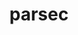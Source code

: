 ---
title: "parsec"
layout: cache
categories: [package, develop-2024-08-04]
meta: {"versions": ["3.0.2209"], "compilers": ["gcc@=11.4.0", "gcc@=9.4.0", "oneapi@=2024.2.0"], "oss": ["ubuntu20.04", "ubuntu22.04"], "platforms": ["linux"], "targets": ["neoverse_v1", "neoverse_v2", "ppc64le", "x86_64_v3"], "stacks": ["e4s-neoverse-v2", "e4s-neoverse_v1", "e4s-oneapi", "e4s-power", "root"], "num_specs": 10, "num_specs_by_stack": {"root": 10, "e4s-power": 1, "e4s-neoverse_v1": 4, "e4s-neoverse-v2": 2, "e4s-oneapi": 1}}
spec_details: [{"hash": "b7nau5qd45sb7exeavhhxax4cv3fciuk", "compiler": "gcc@=9.4.0", "versions": ["3.0.2209"], "os": "ubuntu20.04", "platform": "linux", "target": "ppc64le", "variants": ["build_system=cmake", "build_type=RelWithDebInfo", "~cuda", "~debug_verbose", "generator=make", "~ipo", "~profile", "+shared"], "stacks": ["root", "e4s-power"], "size": "-", "tarball": "https://binaries.spack.io/releases/develop-2024-08-04/build_cache/linux-ubuntu20.04-ppc64le/gcc-9.4.0/parsec-3.0.2209/linux-ubuntu20.04-ppc64le-gcc-9.4.0-parsec-3.0.2209-b7nau5qd45sb7exeavhhxax4cv3fciuk.spack"}, {"hash": "avwebsvmxxc7lwo5woznq47xk3xrrbb7", "compiler": "gcc@=11.4.0", "versions": ["3.0.2209"], "os": "ubuntu22.04", "platform": "linux", "target": "neoverse_v1", "variants": ["build_system=cmake", "build_type=RelWithDebInfo", "~cuda", "~debug_verbose", "generator=make", "~ipo", "~profile", "+shared"], "stacks": ["e4s-neoverse_v1", "root"], "size": "-", "tarball": "https://binaries.spack.io/releases/develop-2024-08-04/build_cache/linux-ubuntu22.04-neoverse_v1/gcc-11.4.0/parsec-3.0.2209/linux-ubuntu22.04-neoverse_v1-gcc-11.4.0-parsec-3.0.2209-avwebsvmxxc7lwo5woznq47xk3xrrbb7.spack"}, {"hash": "fe3ce44zht5ufdji4mpvxovpccz4hwvp", "compiler": "gcc@=11.4.0", "versions": ["3.0.2209"], "os": "ubuntu22.04", "platform": "linux", "target": "neoverse_v1", "variants": ["build_system=cmake", "build_type=RelWithDebInfo", "+cuda", "cuda_arch=75", "~debug_verbose", "generator=make", "~ipo", "~profile", "+shared"], "stacks": ["e4s-neoverse_v1", "root"], "size": "-", "tarball": "https://binaries.spack.io/releases/develop-2024-08-04/build_cache/linux-ubuntu22.04-neoverse_v1/gcc-11.4.0/parsec-3.0.2209/linux-ubuntu22.04-neoverse_v1-gcc-11.4.0-parsec-3.0.2209-fe3ce44zht5ufdji4mpvxovpccz4hwvp.spack"}, {"hash": "vdlw3tasij4c54oas7ncapfbawvrt7vj", "compiler": "gcc@=11.4.0", "versions": ["3.0.2209"], "os": "ubuntu22.04", "platform": "linux", "target": "neoverse_v1", "variants": ["build_system=cmake", "build_type=RelWithDebInfo", "+cuda", "cuda_arch=90", "~debug_verbose", "generator=make", "~ipo", "~profile", "+shared"], "stacks": ["e4s-neoverse_v1", "root"], "size": "-", "tarball": "https://binaries.spack.io/releases/develop-2024-08-04/build_cache/linux-ubuntu22.04-neoverse_v1/gcc-11.4.0/parsec-3.0.2209/linux-ubuntu22.04-neoverse_v1-gcc-11.4.0-parsec-3.0.2209-vdlw3tasij4c54oas7ncapfbawvrt7vj.spack"}, {"hash": "eojensy6o737qyb5wias2jbvvz6lww42", "compiler": "gcc@=11.4.0", "versions": ["3.0.2209"], "os": "ubuntu22.04", "platform": "linux", "target": "neoverse_v1", "variants": ["build_system=cmake", "build_type=RelWithDebInfo", "+cuda", "cuda_arch=80", "~debug_verbose", "generator=make", "~ipo", "~profile", "+shared"], "stacks": ["e4s-neoverse_v1", "root"], "size": "-", "tarball": "https://binaries.spack.io/releases/develop-2024-08-04/build_cache/linux-ubuntu22.04-neoverse_v1/gcc-11.4.0/parsec-3.0.2209/linux-ubuntu22.04-neoverse_v1-gcc-11.4.0-parsec-3.0.2209-eojensy6o737qyb5wias2jbvvz6lww42.spack"}, {"hash": "u76fmtzx3j3zr3yzodfhebfutvcuy6ms", "compiler": "gcc@=11.4.0", "versions": ["3.0.2209"], "os": "ubuntu22.04", "platform": "linux", "target": "neoverse_v2", "variants": ["build_system=cmake", "build_type=RelWithDebInfo", "+cuda", "cuda_arch=90", "~debug_verbose", "generator=make", "~ipo", "~profile", "+shared"], "stacks": ["e4s-neoverse-v2", "root"], "size": "-", "tarball": "https://binaries.spack.io/releases/develop-2024-08-04/build_cache/linux-ubuntu22.04-neoverse_v2/gcc-11.4.0/parsec-3.0.2209/linux-ubuntu22.04-neoverse_v2-gcc-11.4.0-parsec-3.0.2209-u76fmtzx3j3zr3yzodfhebfutvcuy6ms.spack"}, {"hash": "2vd7hwy4mif6ibvwd5spn3zaywpwdbxx", "compiler": "gcc@=11.4.0", "versions": ["3.0.2209"], "os": "ubuntu22.04", "platform": "linux", "target": "neoverse_v2", "variants": ["build_system=cmake", "build_type=RelWithDebInfo", "~cuda", "~debug_verbose", "generator=make", "~ipo", "~profile", "+shared"], "stacks": ["e4s-neoverse-v2", "root"], "size": "-", "tarball": "https://binaries.spack.io/releases/develop-2024-08-04/build_cache/linux-ubuntu22.04-neoverse_v2/gcc-11.4.0/parsec-3.0.2209/linux-ubuntu22.04-neoverse_v2-gcc-11.4.0-parsec-3.0.2209-2vd7hwy4mif6ibvwd5spn3zaywpwdbxx.spack"}, {"hash": "7gzk2x3qihaawkd5zm2qsaljex6bwqzh", "compiler": "gcc@=11.4.0", "versions": ["3.0.2209"], "os": "ubuntu22.04", "platform": "linux", "target": "x86_64_v3", "variants": ["build_system=cmake", "build_type=RelWithDebInfo", "+cuda", "cuda_arch=80", "~debug_verbose", "generator=make", "~ipo", "~profile", "+shared"], "stacks": ["root"], "size": "-", "tarball": "https://binaries.spack.io/releases/develop-2024-08-04/build_cache/linux-ubuntu22.04-x86_64_v3/gcc-11.4.0/parsec-3.0.2209/linux-ubuntu22.04-x86_64_v3-gcc-11.4.0-parsec-3.0.2209-7gzk2x3qihaawkd5zm2qsaljex6bwqzh.spack"}, {"hash": "awetoinrchvcehficydbg5npkcyk7shl", "compiler": "gcc@=11.4.0", "versions": ["3.0.2209"], "os": "ubuntu22.04", "platform": "linux", "target": "x86_64_v3", "variants": ["build_system=cmake", "build_type=RelWithDebInfo", "~cuda", "~debug_verbose", "generator=make", "~ipo", "~profile", "+shared"], "stacks": ["root"], "size": "-", "tarball": "https://binaries.spack.io/releases/develop-2024-08-04/build_cache/linux-ubuntu22.04-x86_64_v3/gcc-11.4.0/parsec-3.0.2209/linux-ubuntu22.04-x86_64_v3-gcc-11.4.0-parsec-3.0.2209-awetoinrchvcehficydbg5npkcyk7shl.spack"}, {"hash": "pn4zhroxptzhgdn26hl7k6t4edveo6pn", "compiler": "oneapi@=2024.2.0", "versions": ["3.0.2209"], "os": "ubuntu22.04", "platform": "linux", "target": "x86_64_v3", "variants": ["build_system=cmake", "build_type=RelWithDebInfo", "~cuda", "~debug_verbose", "generator=make", "~ipo", "~profile", "+shared"], "stacks": ["e4s-oneapi", "root"], "size": "-", "tarball": "https://binaries.spack.io/releases/develop-2024-08-04/build_cache/linux-ubuntu22.04-x86_64_v3/oneapi-2024.2.0/parsec-3.0.2209/linux-ubuntu22.04-x86_64_v3-oneapi-2024.2.0-parsec-3.0.2209-pn4zhroxptzhgdn26hl7k6t4edveo6pn.spack"}]
---